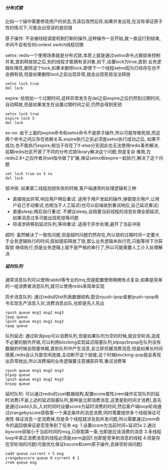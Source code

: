 ##### 分布式锁
比如一个操作需要修改用户的状态,先读后改然后存,如果并发出现,在没有保证原子性的情况下,可能会出现读的是旧值

原子操作: 不会被线程调度机制打断的操作,这种操作一旦开始,就一直运行到结束,中间不会有任何context switch线程切换

setnx: redis一个使用场景就是分布式锁,本质上就是通过setnx命令占据锁来控制并发,直到释放锁之后,别的线程才能拥有该对象,如下,设置lock为true,直到
业务逻辑处理完,删除这个lock,如果未删除lock,即使下一个线程setnx因为已经存在也不会拥有锁,但是如果删除lock之前出现异常,就会出现死锁没法释放
```shell script
setnx lock true
del lock
```

expire: 给锁加一个过期时间,这样异常发生在del之前expire之后仍然到过期时间,自动释放,但是如果发生在设置过期时间之前,仍然会得到死锁
```shell script
setnx lock true
expire lock 5
del lock
```

ex-nx: 由于上面的expire命令和setnx命令不是原子操作,所以可能导致死锁,而这两个命令之间又存在依赖关系,expire执行之前必须是setnx执行成功之后,
如果不成功,也不能执行expire,相当于存在了if-else分支因此也无法使用redis事务解决,前期redis社区开源了不同的分布式锁library解决这个问题,但是复杂
难用,在redis2.8+之后作者对set指令做了扩展,保证setnx和expire一起执行,解决了这个问题
```shell script
set lock true ex 5 nx
del lock
```

锁冲突: 如果第二线程加锁失败的时候,客户端通常的处理逻辑有三种
 - 直接抛出异常,响应用户稍后重试: 适用于用户发起的操作,弹窗提示用户,让用户自己手动重试,也相当于人工延迟(也可以前端收到重试响应,自己延迟重试)
 - 直接sleep,稍后自行重试: 不建议sleep,会阻塞当前线程的消息处理全部延迟,如果消息过多可能出现死锁等问题
 - 将请求转移到延迟队列,等待重试: 适用于异步处理,避开了当前冲突

超时: 虽然解决了一致性问题,但是超时问题仍然存在,所以锁的过期时间一定要大于业务逻辑执行的时间,假如提前释放了锁,那么业务逻辑未执行完,只能等待下次获取锁
继续执行,但是业务逻辑上就不是严格的串行了,所以可能需要人工介入处理解决

##### 延时队列
通常消息队列可以使用rabbit等专业的mq,但是配置使用稍微有点复杂,如果是简单的一组消费者消息队列,就可以使用redis来简单实现

异步消息队列: 通过redis的list列表数据结构,配合rpush-lpop或者lpush-rpop命令实现生产消息入对,消费消息出队,也即是先入先出
```shell script
rpush queue msg1 msg2 msg3
lpop queue
lpush queue msg1 msg2 msg3
rpop queue
```

队列延迟: 通过轮询pop可以消费队列,但是如果队列为空的时候,就会空轮询,造成不必要的额外开销,可以利用blocking实现延迟阻塞队列,blpop/brpop在队列没有
数据的时候会阻塞休眠,直到队列中产生消息,会立即苏醒消费消息;但是如果长时间阻塞,redis会认为是空闲连接,主动断开这个链接,这个时候blocking-pop就会表现
出异常抛出,所以消费端的业务逻辑要注意捕获异常,重试消费等
```shell script
rpush queue msg1 msg2 msg3
blpop queue
lpush queue msg1 msg2 msg3
brpop queue
```

延时队列: 可以通过redis的zset数据结构,配置score属性zrem操作实现队列的延时消费(不是上述的延迟阻塞队列,那种是立即消费消息,这里是到时间才消费),首先
是通过zadd入队,入对的同时设置score为延时消费的时间,然后客户端loop轮询通过zrangebyscore获取第一个满足条件的消息消费;同时需要提供多个线程保证可用性
保证消息一定消费掉,但是多个线程就涉及到并发问题,所以需要通过zrem命令的返回值保证是否竞争到了任务
eg: 
1.设置score为当前时间+延迟5s 
2.通过byscore获取小于当前时间的msg,只获取第一条,也即是应该消费的消息
3.多线程loop中真正消费消息的线程必须是zerm返回1,也即是竞争到消息的线程
4.但是存在空轮询的问题(可能优化保证bscore和zem原子操作,去掉空轮询问题)
```shell script
zadd queue current + 5 msg
zrangebyscore queue 0 current 0 1
zrem queue msg
```